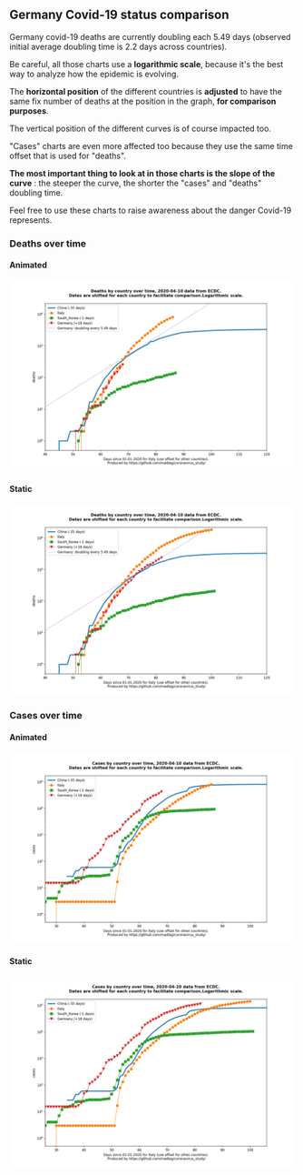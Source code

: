 ## Germany Covid-19 status comparison 

Germany covid-19 deaths are currently doubling each 5.49 days (observed initial average doubling time is 2.2 days across countries).



Be careful, all those charts use a **logarithmic scale**, because it's the best way to analyze how the epidemic is evolving.
 
The **horizontal position** of the different countries is **adjusted** to have the same fix number of deaths at the position in the graph, **for comparison purposes**.

The vertical position of the different curves is of course impacted too.

"Cases" charts are even more affected too because they use the same time offset that is used for "deaths".

**The most important thing to look at in those charts is the slope of the curve** : the steeper the curve, the shorter the "cases" and "deaths" doubling time.

Feel free to use these charts to raise awareness about the danger Covid-19 represents. 


 
### Deaths over time
 
#### Animated
![Germany covid-19 deaths animated chart](https://raw.githubusercontent.com/madlag/coronavirus_study/master/notebooks/graphs/2020-04-10/countries/Germany/2020-04-10_Germany_deaths.gif "Germany covid-19 deaths animated chart")   
 
#### Static
![Germany covid-19 deaths static chart](https://raw.githubusercontent.com/madlag/coronavirus_study/master/notebooks/graphs/2020-04-10/countries/Germany/2020-04-10_Germany_deaths.png "Germany covid-19 deaths static chart")   

 
### Cases over time
 
#### Animated
![Germany covid-19 cases animated chart](https://raw.githubusercontent.com/madlag/coronavirus_study/master/notebooks/graphs/2020-04-10/countries/Germany/2020-04-10_Germany_cases.gif "Germany covid-19 cases animated chart")   
 
#### Static
![Germany covid-19 cases static chart](https://raw.githubusercontent.com/madlag/coronavirus_study/master/notebooks/graphs/2020-04-10/countries/Germany/2020-04-10_Germany_cases.png "Germany covid-19 cases static chart")   


